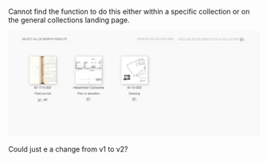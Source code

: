 Cannot find the function to do this either within a specific collection or on the general collections landing page.

![17 image](../images/User%20Tasks%20Annotated/17_image.png?raw=true)

Could just e a change from v1 to v2?
